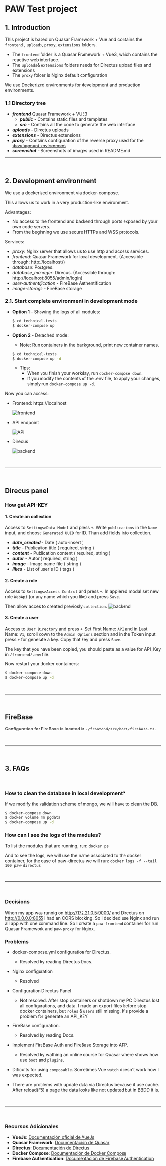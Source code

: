 # PAW Test project

## 1. Introduction

This project is based on Quasar Framework + Vue and contains
the `frontend` , `uploads`, `proxy`, `extensions` folders.
   - The `frontend` folder is a Quasar Framework + Vue3, which contains the reactive web interface.
   - The `uploads`& `extensions` folders needs for Directus upload files and extensions
   - The `proxy` folder is Nginx default configuration

We use Dockerized environments for development and production environments.

### 1.1 Directory tree

- **_frontend_** Quasar Framework + VUE3
   - **_public_** - Contains static files and templates
   - **_src_** - Contains all the code to generate the web interface
- **_uploads_** - Directus uploads
- **_extensions_** - Directus extensions
- **_proxy_** - Contains configuration of the reverse proxy used for the <u>development environment</u> 
- **_screenshot_** - Screenshots of images used in README.md
&nbsp;

----

&nbsp;

## 2. Development environment

We use a dockerised environment via docker-compose.

This allows us to work in a very production-like environment.

Advantages:

- No access to the frontend and backend through ports exposed by your own code servers.
- From the beginning we use secure HTTPs and WSS protocols.

Services:

- _proxy_: Nginx server that allows us to use http and access services.
- _frontend_: Quasar Framework for local development. (Accessible through: http://localhost/)
- _database_: Postgres.
- _database_manager_: Direcus. (Accessible through: http://localhost:8055/admin/login)
- _user-authentification_ - FireBase Authentification
- _image-storage_ - FireBase storage


### 2.1. Start complete environment in development mode

- **Option 1** - Showing the logs of all modules:

  ```bash
  $ cd technical-tests
  $ docker-compose up
  ```

- **Option 2** - Detached mode: 
  - Note: Run containers in the background, print new container names.

  ```bash
  $ cd technical-tests
  $ docker-compose up -d
  ```

  - Tips:
    - When you finish your workday, run `docker-compose down`.
    - If you modify the contents of the .env file, to apply your changes, simply run `docker-compose up -d`. 

Now you can access:

- Frontend: https://localhost

    ![frontend](screenshots/front-end.png)

- API endpoint

    ![API](screenshots/api-call.png)

- Direcus

    ![backend](screenshots/directus.png)

&nbsp;

----

&nbsp;

## Direcus panel

### How get API-KEY


#### 1. Create an collection

Access to `Settings>Data Model` and press `+`.
Write `publications` in the `Name` input, and choose `Generated UUID` for ID. Than add fields into collection.

- **_date_created_** - Date ( auto-insert )
- **_title_** - Publication title ( required, string )
- **_content_** - Publication content ( required, string ) 
- **_autor_** - Autor ( required, string )
- **_image_** - Image name file ( string )
- **_likes_** - List of user's ID ( tags )

#### 2. Create a role

Access to `Settings>Access Control` and press `+`.
In appiered modal set new role `WebApi` (or any name which you like) and press `Save`.

Then allow acces to created previosly `collection`. 
![backend](screenshots/role-permissions.png)

#### 3. Create a user

Access to `User Directory` and press `+`.
Set First Name: `API` and in Last Name: `V1`, scroll down to the `Admin Options` section and in the Token input press `+` for generate a key. Copy that key and press `Save`. 

The key that you have been copied, you should paste as a value for API_Key in `/frontend/.env` file.


Now restart your docker containers:
  ```bash
  $ docker-compose down
  $ docker-compose up -d
  ```
&nbsp;

----

&nbsp;

## FireBase

Configuration for FireBase is located in `./frontend/src/boot/firebase.ts`.


&nbsp;

----

&nbsp;

## 3. FAQs

&nbsp;

### How to clean the database in local development?

  If we modify the validation scheme of mongo, we will have to clean the DB.

  ```bash
  $ docker-compose down
  $ docker volume rm pgdata
  $ docker-compose up -d
  ```

### How can I see the logs of the modules?

  To list the modules that are running, run: `docker ps`
  
  And to see the logs, we will use the name associated to the docker container, for the case of paw-directus we will run: `docker logs -f --tail 100 paw-directus`

&nbsp;

----

&nbsp;

### Decisions 

When my app was runnig on http://172.21.0.5:9000/ and Directus on http://0.0.0.0:8055 i had an CORS blocking. So i decided use Nginx and run all app with one command line. So I create a `paw-frontend` container for run Quasar Framework and `paw-proxy` for Nginx. 

### Problems

- docker-compose.yml configuration for Directus.
  - Resolved by reading Directus Docs.

- Nginx configuration
  - Resolved

- Configuration Directus Panel
  - Not resolved. After stop containers or shotdown my PC Directus lost all configurations, and data. 
   I made an export files before stop docker containers, but `roles` & `users` still missing. It's provide a problem for generate an API_KEY

- FireBase configuration.
   - Resolved by reading Docs.
- Implement FireBase Auth and FireBase Storage into APP.
   - Resolved by wathing an online course for Quasar where shows how use `boot` and `plugins`. 
- Dificults for using `composable`. Sometimes Vue `watch` doesn't work how I was expected.
- There are problems with update data via Directus because it use cache.
  After reload(F5) a page the data looks like not updated but in BBDD it is.  


&nbsp;

----

&nbsp;

### Recursos Adicionales
- **VueJs**: [Documentación oficial de VueJs](https://vuejs.org/)
- **Quasar Framework**: [Documentación de Quasar](https://quasar.dev/)
- **Directus**: [Documentación de Directus](https://docs.directus.io/)
- **Docker Compose**: [Documentación de Docker Compose](https://docs.docker.com/compose/)
- **Firebase Authentication**: [Documentación de Firebase Authentication](https://firebase.google.com/docs/auth)